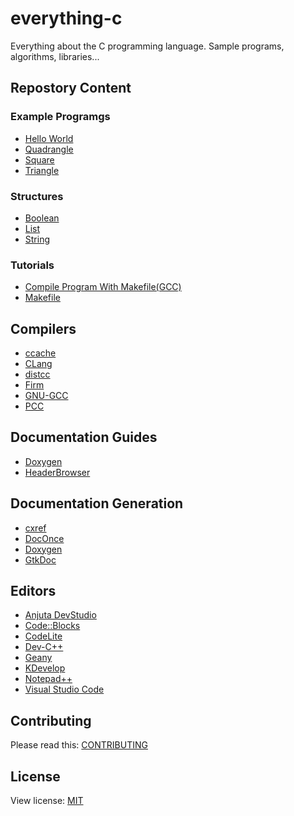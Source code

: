 # everything-c
Everything about the C programming language. Sample programs, algorithms, libraries...

## Repostory Content
### Example Programgs
+ [Hello World](https://github.com/mertcandav/everything-c/tree/main/examples/hello-world)
+ [Quadrangle](https://github.com/mertcandav/everything-c/tree/main/examples/quadrangle)
+ [Square](https://github.com/mertcandav/everything-c/tree/main/examples/square)
+ [Triangle](https://github.com/mertcandav/everything-c/tree/main/examples/triangle)

### Structures
+ [Boolean](https://github.com/mertcandav/everything-c/tree/main/structures/boolean)
+ [List](https://github.com/mertcandav/everything-c/tree/main/structures/list)
+ [String](https://github.com/mertcandav/everything-c/tree/main/structures/string)

### Tutorials
+ [Compile Program With Makefile(GCC)](https://github.com/mertcandav/everything-c/tree/main/tutorials/compile_program_with_makefile)
+ [Makefile](https://github.com/mertcandav/everything-c/tree/main/tutorials/makefile)

## Compilers
+ [ccache](https://ccache.dev/)
+ [CLang](https://clang.llvm.org/)
+ [distcc](https://github.com/distcc/distcc)
+ [Firm](https://pp.ipd.kit.edu/firm/)
+ [GNU-GCC](https://gcc.gnu.org/)
+ [PCC](http://pcc.ludd.ltu.se/)

## Documentation Guides
+ [Doxygen](https://www.doxygen.nl/manual/docblocks.html)
+ [HeaderBrowser](https://www.headerbrowser.org/doc/c_tags.html)

## Documentation Generation
+ [cxref](http://www.gedanken.org.uk/software/cxref/)
+ [DocOnce](https://hplgit.github.io/doconce/doc/web/index.html)
+ [Doxygen](https://www.doxygen.nl/index.html)
+ [GtkDoc](https://wiki.gnome.org/DocumentationProject/GtkDoc)

## Editors
+ [Anjuta DevStudio](http://anjuta.org/)
+ [Code::Blocks](http://www.codeblocks.org/)
+ [CodeLite](https://codelite.org/)
+ [Dev-C++](https://www.bloodshed.net/devcpp.html)
+ [Geany](https://www.geany.org/)
+ [KDevelop](https://www.kdevelop.org/)
+ [Notepad++](https://notepad-plus-plus.org/)
+ [Visual Studio Code](https://code.visualstudio.com/)

## Contributing
Please read this: [CONTRIBUTING](https://github.com/mertcandav/everything-c/blob/main/CONTRIBUTING.md)

## License
View license: [MIT](https://opensource.org/licenses/MIT)
